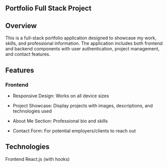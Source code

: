 ## Portfolio Full Stack Project
## Overview
This is a full-stack portfolio application designed to showcase my work, skills, and professional information. The application includes both frontend and backend components with user authentication, project management, and contact features.

## Features
### Frontend
- Responsive Design: Works on all device sizes

- Project Showcase: Display projects with images, descriptions, and technologies used

- About Me Section: Professional bio and skills

- Contact Form: For potential employers/clients to reach out

## Technologies
Frontend
React.js (with hooks)


